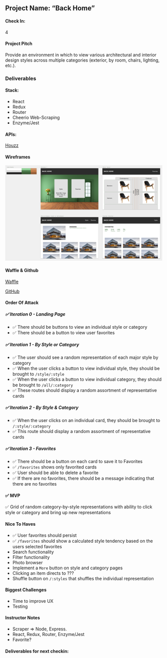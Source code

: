 ## Project Name: “Back Home”

#### Check In:
4  

#### Project Pitch 
Provide an environment in which to view various architectural and interior design styles across multiple categories (exterior, by room, chairs, lighting, etc.).

### Deliverables  

#### Stack:
 - React
 - Redux
 - Router
 - Cheerio Web-Scraping
 - Enzyme/Jest

#### APIs:  
[Houzz](https://www.houzz.com/)

#### Wireframes  
![alt text](https://github.com/lindsaywparker/back-home/blob/master/comps/comp-summary.png "Back Home Static Comps")

#### Waffle & Github
[Waffle](https://waffle.io/lindsaywparker/back-home)

[GitHub](https://github.com/lindsaywparker/back-home)

#### Order Of Attack  
##### :white_check_mark: Iteration 0 - Landing Page
 - :white_check_mark: There should be buttons to view an individual style or category
 - :white_check_mark: There should be a button to view user favorites

##### :white_check_mark: Iteration 1 - By Style or Category
 - :white_check_mark: The user should see a random representation of each major style by category
 - :white_check_mark: When the user clicks a button to view individual style, they should be brought to `/style/:style`
 - :white_check_mark: When the user clicks a button to view individual category, they should be brought to `/all/:category`
 - :white_check_mark: These routes should display a random assortment of representative cards

##### :white_check_mark: Iteration 2 - By Style & Category
 - :white_check_mark: When the user clicks on an individual card, they should be brought to `/:style/:category`
 - :white_check_mark: This route should display a random assortment of representative cards

##### :white_check_mark: Iteration 3 - Favorites
 - :white_check_mark: There should be a button on each card to save it to Favorites
 - :white_check_mark: `/favorites` shows only favorited cards
 - :white_check_mark: User should be able to delete a favorite
 - :white_check_mark: If there are no favorites, there should be a message indicating that there are no favorites

#### :white_check_mark: MVP
:white_check_mark: Grid of random category-by-style representations with ability to click style or category and bring up new representations

#### Nice To Haves
 - :white_check_mark: User favorites should persist
 - :white_check_mark: `/favorites` should show a calculated style tendency based on the users selected favorites
 - Search functionality
 - Filter functionality
 - Photo browser
 - Implement a `More` button on style and category pages
 - Clicking an item directs to ???
 - Shuffle button on `/:styles` that shuffles the individual representation

#### Biggest Challenges
 - Time to improve UX
 - Testing

#### Instructor Notes
 * Scraper =>  Node, Express.
 * React, Redux, Router, Enzyme/Jest
 * Favorite? 
 
#### Deliverables for next checkin:
